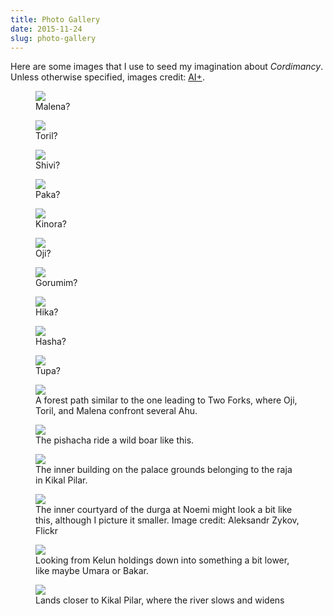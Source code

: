 ```yaml
---
title: Photo Gallery
date: 2015-11-24
slug: photo-gallery
---
```

Here are some images that I use to seed my imagination about <em>Cordimancy</em>. Unless otherwise specified, images credit: <a href="https://sivanea.com/ai-art">AI+</a>.

<figure><img src="../assets/malena.jpg" /><figcaption>Malena?</figcaption></figure>

<figure><img src="../assets/toril.jpg" /><figcaption>Toril?</figcaption></figure>

<figure><img src="../assets/shivi.jpg" /><figcaption>Shivi?</figcaption></figure>

<figure><img src="../assets/paka.jpg" /><figcaption>Paka?</figcaption></figure>

<figure><img src="../assets/kinora.jpg" /><figcaption>Kinora?</figcaption></figure>

<figure>
<img src="../assets/oji.jpg" /><figcaption>Oji?</figcaption>
</figure>

<figure><img src="../assets/gorumim.jpg" /><figcaption>Gorumim?</figcaption></figure>

<figure><img src="../assets/hika.jpg" /><figcaption>Hika?</figcaption></figure>

<figure><img src="../assets/hasha.jpg" /><figcaption>Hasha?</figcaption></figure>

<figure><img src="../assets/tupa.jpg" /><figcaption>Tupa?</figcaption></figure>

<figure><img src="../assets/two-forks-path.jpg"/>
<figcaption>A forest path similar to the one leading to Two Forks, where Oji, Toril, and Malena confront several Ahu.</figcaption></figure>

<figure><img src="../assets/boar.jpg"/><figcaption>The pishacha ride a wild boar like this.</figcaption></figure>
 
<figure><img src="../assets/rajas-palace.jpg"/><figcaption>The inner building on the palace grounds belonging to the raja in Kikal Pilar.</figcaption></figure>

<figure>
<img src="../assets/durga.jpg"/>
<figcaption>The inner courtyard of the durga at Noemi might look a bit like this, although I picture it smaller. Image credit: Aleksandr Zykov, Flickr</figcaption></figure>

<figure>
<img src="../assets/down-from-kelun.jpg" />
<figcaption>Looking from Kelun holdings down into something a bit lower, like maybe Umara or Bakar.</figcaption></figure>

<figure>
<img src="../assets/near-kikal-pilar.jpg"/>
<figcaption>Lands closer to Kikal Pilar, where the river slows and widens</figcaption></figure>
